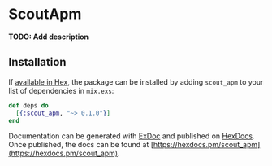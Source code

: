 # ScoutApm

**TODO: Add description**

## Installation

If [available in Hex](https://hex.pm/docs/publish), the package can be installed
by adding `scout_apm` to your list of dependencies in `mix.exs`:

```elixir
def deps do
  [{:scout_apm, "~> 0.1.0"}]
end
```

Documentation can be generated with [ExDoc](https://github.com/elixir-lang/ex_doc)
and published on [HexDocs](https://hexdocs.pm). Once published, the docs can
be found at [https://hexdocs.pm/scout_apm](https://hexdocs.pm/scout_apm).

